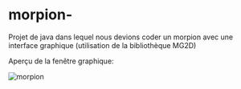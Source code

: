 # morpion-
Projet de java dans lequel nous devions coder un morpion avec une interface graphique (utilisation de la bibliothèque MG2D)

Aperçu de la fenêtre graphique:

![morpion](https://user-images.githubusercontent.com/63790251/80583952-441c3d80-8a11-11ea-9bba-fb97f10a212a.jpg)
